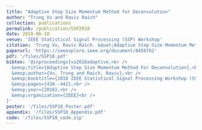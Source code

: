 ```yaml
---
title: "Adaptive Step Size Momentum Method for Deconvolution"
author: "Trung Vu and Raviv Raich"
collection: publications
permalink: /publication/SSP2018
date: 2018-06-10
venue: 'IEEE Statistical Signal Processing (SSP) Workshop'
citation: 'Trung Vu, Raviv Raich. &quot;Adaptive Step Size Momentum Method for Deconvolution,&quot; In 2018 IEEE Statistical Signal Processing Workshop (SSP), pp. 438-442. IEEE, 2018.'
paperurl: 'https://ieeexplore.ieee.org/document/8450762'
pdf: '/files/SSP18.pdf'
bibtex: '@inproceedings{vu2018adaptive,<br />
  &emsp;title={Adaptive Step Size Momentum Method For Deconvolution},<br />
  &emsp;author={Vu, Trung and Raich, Raviv},<br />
  &emsp;booktitle={2018 IEEE Statistical Signal Processing Workshop (SSP)},<br />
  &emsp;pages={438--442},<br />
  &emsp;year={2018},<br />
  &emsp;organization={IEEE}<br />
}'
poster: '/files/SSP18_Poster.pdf'
appendix: '/files/SSP18_Appendix.pdf'
code: '/files/SSP18_code.zip'
---
```

